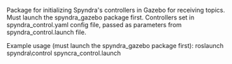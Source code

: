 Package for initializing Spyndra's controllers in Gazebo for receiving topics. Must launch the spyndra_gazebo package first.
Controllers set in spyndra\_control.yaml config file, passed as parameters from spyndra\_control.launch file.

Example usage (must launch the spyndra_gazebo package first):
roslaunch spyndra\control spyncra\_control.launch